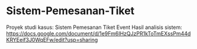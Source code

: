# Sistem-Pemesanan-Tiket
Proyek studi kasus: Sistem Pemesanan Tiket Event
Hasil analisis sistem: https://docs.google.com/document/d/1e9Fm6IHzQJzPR1kToTmEXssPm44dKRYEeif3J0WqEFw/edit?usp=sharing
